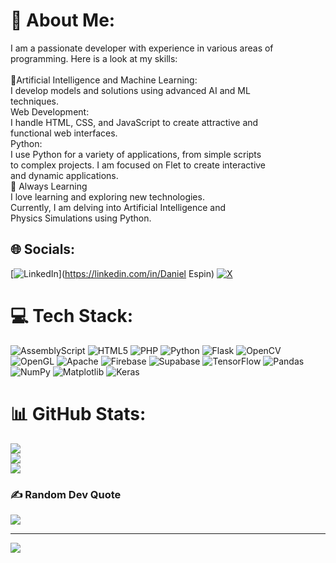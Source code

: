 # 💫 About Me:
I am a passionate developer with experience in various areas of programming. Here is a look at my skills:<br><br>🚀Artificial Intelligence and Machine Learning: <br>I develop models and solutions using advanced AI and ML <br>techniques.<br>Web Development: <br>I handle HTML, CSS, and JavaScript to create attractive and <br>functional web interfaces.<br>Python: <br>I use Python for a variety of applications, from simple scripts <br>to complex projects. I am focused on Flet to create interactive <br>and dynamic applications.<br>🌱 Always Learning<br>I love learning and exploring new technologies. <br>Currently, I am delving into Artificial Intelligence and <br>Physics Simulations using Python.


## 🌐 Socials:
[![LinkedIn](https://img.shields.io/badge/LinkedIn-%230077B5.svg?logo=linkedin&logoColor=white)](https://linkedin.com/in/Daniel Espin) [![X](https://img.shields.io/badge/X-black.svg?logo=X&logoColor=white)](https://x.com/Daniel_Espinn) 

# 💻 Tech Stack:
![AssemblyScript](https://img.shields.io/badge/assembly%20script-%23000000.svg?style=for-the-badge&logo=assemblyscript&logoColor=white) ![HTML5](https://img.shields.io/badge/html5-%23E34F26.svg?style=for-the-badge&logo=html5&logoColor=white) ![PHP](https://img.shields.io/badge/php-%23777BB4.svg?style=for-the-badge&logo=php&logoColor=white) ![Python](https://img.shields.io/badge/python-3670A0?style=for-the-badge&logo=python&logoColor=ffdd54) ![Flask](https://img.shields.io/badge/flask-%23000.svg?style=for-the-badge&logo=flask&logoColor=white) ![OpenCV](https://img.shields.io/badge/opencv-%23white.svg?style=for-the-badge&logo=opencv&logoColor=white) ![OpenGL](https://img.shields.io/badge/OpenGL-%23FFFFFF.svg?style=for-the-badge&logo=opengl) ![Apache](https://img.shields.io/badge/apache-%23D42029.svg?style=for-the-badge&logo=apache&logoColor=white) ![Firebase](https://img.shields.io/badge/firebase-a08021?style=for-the-badge&logo=firebase&logoColor=ffcd34) ![Supabase](https://img.shields.io/badge/Supabase-3ECF8E?style=for-the-badge&logo=supabase&logoColor=white) ![TensorFlow](https://img.shields.io/badge/TensorFlow-%23FF6F00.svg?style=for-the-badge&logo=TensorFlow&logoColor=white) ![Pandas](https://img.shields.io/badge/pandas-%23150458.svg?style=for-the-badge&logo=pandas&logoColor=white) ![NumPy](https://img.shields.io/badge/numpy-%23013243.svg?style=for-the-badge&logo=numpy&logoColor=white) ![Matplotlib](https://img.shields.io/badge/Matplotlib-%23ffffff.svg?style=for-the-badge&logo=Matplotlib&logoColor=black) ![Keras](https://img.shields.io/badge/Keras-%23D00000.svg?style=for-the-badge&logo=Keras&logoColor=white)
# 📊 GitHub Stats:
![](https://github-readme-stats.vercel.app/api?username=Daniel-Espinn&theme=dark&hide_border=false&include_all_commits=false&count_private=false)<br/>
![](https://github-readme-streak-stats.herokuapp.com/?user=Daniel-Espinn&theme=dark&hide_border=false)<br/>
![](https://github-readme-stats.vercel.app/api/top-langs/?username=Daniel-Espinn&theme=dark&hide_border=false&include_all_commits=false&count_private=false&layout=compact)

### ✍️ Random Dev Quote
![](https://quotes-github-readme.vercel.app/api?type=horizontal&theme=radical)

---
[![](https://visitcount.itsvg.in/api?id=Daniel-Espinn&icon=0&color=0)](https://visitcount.itsvg.in)

<!-- Proudly created with GPRM ( https://gprm.itsvg.in ) -->
